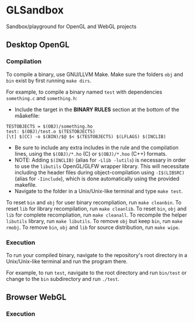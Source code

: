 # GLSandbox
Sandbox/playground for OpenGL and WebGL projects

## Desktop OpenGL
### Compilation
To compile a binary, use GNU/LLVM Make.
Make sure the folders `obj` and `bin` exist by first running `make dirs`.

For example, to compile a binary named `test` with dependencies `something.c` and `something.h`:
- Include the target in the **BINARY RULES** section at the bottom of the måakefile:
```
TESTOBJECTS = $(OBJ)/something.ho
test: $(OBJ)/test.o $(TESTOBJECTS)
[\t] $(CC) -o $(BIN)/$@ $< $(TESTOBJECTS) $(LFLAGS) $(INCLIB)
```
  - Be sure to include any extra includes in the rule and the compilation lines, using the `$(OBJ)/*.ho` (C) or `$(OBJ)/*.hoo` (C++) formats.
  - NOTE: Adding `$(INCLIB)` (alias for `-Llib -lutils`) is necessary in order to use the `libutils` OpenGL/GLFW wrapper library. This will necessitate including the header files during object-compilation using `-I$(LIBSRC)` (alias for `-Iinclude`), which is done automatically using the provided makefile.
- Navigate to the folder in a Unix/Unix-like terminal and type `make test`.

To reset `bin` and `obj` for user binary recompliation, run `make cleanbin`.
To reset `lib` for library recompilation, run `make cleanlib`.
To reset `bin`, `obj` and `lib` for complete recompliation, run `make cleanall`.
To recompile the helper `libutils` library, run `make libutils`.
To remove `obj` but keep `bin`, run `make rmobj`.
To remove `bin`, `obj` and `lib` for source distribution, run `make wipe`.

### Execution
To run your compiled binary, navigate to the repository's root directory in a Unix/Unix-like terminal and run the program there.

For example, to run `test`, navigate to the root directory and run `bin/test` or change to the `bin` subdirectory and run `./test`.

## Browser WebGL
### Execution
